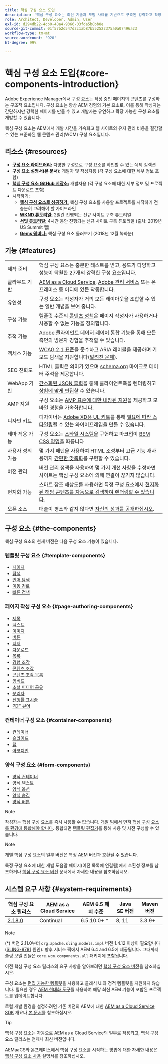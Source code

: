 ```yaml
---
title: 핵심 구성 요소 도입
description: '핵심 구성 요소는 최신 기술과 모범 사례를 기반으로 구축된 강력하고 확장 가능한 기본 구성 요소를 제공합니다. '
role: Architect, Developer, Admin, User
exl-id: d294db22-4cb0-48a4-9366-03fda5b8bb8e
source-git-commit: 01f57b2d547d2c1ab87b552522375a0a07496a23
workflow-type: tm+mt
source-wordcount: '920'
ht-degree: 99%

---
```


# 핵심 구성 요소 도입{#core-components-introduction}

Adobe Experience Manager에서 구성 요소는 작성 중인 페이지의 콘텐츠를 구성하는 구조적 요소입니다. 구성 요소는 항상 AEM 경험의 기본 요소로, 이를 통해 작성자는 간단하지만 강력한 페이지를 만들 수 있고 개발자는 유연하고 확장 가능한 구성 요소를 개발할 수 있습니다.

핵심 구성 요소는 AEM에서 개발 시간을 가속화고 웹 사이트의 유지 관리 비용을 절감할 수 있는 표준화된 웹 콘텐츠 관리(WCM) 구성 요소입니다.

## 리소스 {#resources}

* **[구성 요소 라이브러리:](https://www.adobe.com/go/aem_cmp_library_kr)** 다양한 구성으로 구성 요소를 확인할 수 있는 예제 컬렉션
* **구성 요소 설명서(본 문서):** 개발자 및 작성자용 (각 구성 요소에 대한 세부 정보 포함)
* **[핵심 구성 요소 GitHub 저장소:](https://github.com/adobe/aem-core-wcm-components)** 개발자용 (각 구성 요소에 대한 세부 정보 및 프로젝트 다운로드 포함)
* 시작하기:
   * **[핵심 구성 요소로 성공하기:](/help/developing/success.md)** 핵심 구성 요소를 사용할 프로젝트를 시작하기 전 충분히 고려해야 할 가이드라인
   * **[WKND 튜토리얼:](https://experienceleague.adobe.com/docs/experience-manager-learn/getting-started-wknd-tutorial-develop/overview.html)** 2일간 진행되는 신규 사이트 구축 튜토리얼
   * **[서밋 튜토리얼:](https://expleague.azureedge.net/labs/L767/index.html)** 4시간 동안 진행되는 신규 사이트 구축 튜토리얼 (출처: 2019년 US Summit 랩)
   * **[Gems 웨비나:](https://helpx.adobe.com/kr/experience-manager/kt/eseminars/gems/AEM-Core-Components.html)** 핵심 구성 요소 둘러보기 (2018년 12월 녹화분)

## 기능 {#features}

|  |  |
|---|---|
| 제작 준비 | 핵심 구성 요소는 충분한 테스트를 받고, 용도가 다양하고 성능이 탁월한 27개의 강력한 구성 요소입니다. |
| 클라우드 기반 | [AEM as a Cloud Service](https://experienceleague.adobe.com/docs/experience-manager-cloud-service/landing/home.html), [Adobe 관리 서비스](https://github.com/adobe/aem-project-archetype/tree/master/src/main/archetype/dispatcher.ams) 또는 온프레미스 등 어디에 있든 작동합니다. |
| 유연성 | 구성 요소는 작성자가 거의 모든 레이아웃을 조합할 수 있는 일반 개념을 보여 줍니다. |
| 구성 가능 | 템플릿 수준의 [콘텐츠 정책](https://experienceleague.adobe.com/docs/experience-manager-cloud-service/implementing/components-templates/templates.html#content-policies)은 페이지 작성자가 사용하거나 사용할 수 없는 기능을 정의합니다. |
| 추적 가능 | [Adobe 클라이언트 데이터 레이어](/help/developing/data-layer/overview.md) 통합 기능을 통해 모든 측면의 방문자 경험을 추적할 수 있습니다. |
| 액세스 가능 | [WCAG 2.1 표준](https://www.w3.org/TR/WCAG21/)을 준수하고 ARIA 레이블을 제공하며 키보드 탐색을 지원합니다([알려진 문제](https://github.com/adobe/aem-core-wcm-components/issues?utf8=✓&amp;q=is%3Aissue+is%3Aopen+accessibility+in%3Atitle)). |
| SEO 친화도 | HTML 출력은 의미가 있으며 [schema.org](https://schema.org) 마이크로 데이터 주석을 제공합니다. |
| WebApp 기반 | [간소화된 JSON 출력](https://experienceleague.adobe.com/docs/experience-manager-learn/foundation/development/develop-sling-model-exporter.html)을 통해 클라이언트측을 렌더링하고 [상황에 맞게 편집](https://experienceleague.adobe.com/docs/experience-manager-learn/sites/spa-editor/spa-editor-framework-feature-video-use.html)할 수 있습니다. |
| AMP 지원 | 구성 요소는 [AMP 표준에 대한 내장된 지원](/help/developing/amp.md)을 제공하고 모바일 경험을 가속화합니다. |
| 디자인 키트 | 디자이너는 [Adobe XD용 UL 키트](https://experienceleague.adobe.com/docs/experience-manager-learn/assets/AEM-CoreComponents-UI-Kit.xd)를 통해 [필요에 따라 스타일링](https://github.com/adobe/aem-guides-wknd/releases/download/aem-guides-wknd-0.0.2/AEM_UI-kit-WKND.xd)될 수 있는 와이어프레임을 만들 수 있습니다. |
| 테마 적용 가능 | 구성 요소는 [스타일 시스템](https://experienceleague.adobe.com/docs/experience-manager-cloud-service/implementing/components-templates/style-system.html)을 구현하고 마크업이 [BEM CSS 명명](http://getbem.com/)을 따릅니다 |
| 사용자 정의 가능 | 몇 가지 패턴을 사용하여 HTML 조정부터 고급 기능 재사용까지 [간편한 맞춤화](developing/customizing.md)를 구현할 수 있습니다. |
| 버전 관리 | [버전 관리 정책](https://github.com/adobe/aem-core-wcm-components/wiki/Versioning-policies)을 사용하여 몇 가지 개선 사항을 수정하면 사이트는 핵심 구성 요소에 의해 연결이 끊기지 않습니다. |
| 현지화 가능 | 스마트 참조 해상도를 사용하면 특정 구성 요소에서 [현지화된 해당 콘텐츠를 자동으로 검색하여 렌더링할 수 있습니다](get-started/localization.md). |
| 오픈 소스 | 매출이 평소와 같지 않다면 [자신의 성과를 공개하십시오](https://github.com/adobe/aem-core-wcm-components/blob/master/CONTRIBUTING.md). |

## 구성 요소 {#the-components}

핵심 구성 요소의 현재 버전은 다음 구성 요소 기능이 있습니다.

### 템플릿 구성 요소 {#template-components}

* [페이지](components/page.md)
* [탐색](components/navigation.md)
* [언어 탐색](components/language-navigation.md)
* [이동 경로](components/breadcrumb.md)
* [빠른 검색](components/quick-search.md)

### 페이지 작성 구성 요소 {#page-authoring-components}

* [제목](components/title.md)
* [텍스트](components/text.md)
* [이미지](components/image.md)
* [버튼](components/button.md)
* [티저](components/teaser.md)
* [다운로드](components/download.md)
* [목록](components/list.md)
* [경험 조각](components/experience-fragment.md)
* [콘텐츠 조각](components/content-fragment-component.md)
* [콘텐츠 조각 목록](components/content-fragment-list.md)
* [임베드](components/embed.md)
* [소셜 미디어 공유](components/sharing.md)
* [분리자](components/separator.md)
* [진행률 표시줄](components/progress-bar.md)
* [PDF 뷰어](components/pdf-viewer.md)

### 컨테이너 구성 요소 {#container-components}

* [컨테이너](components/container.md)
* [슬라이드](components/carousel.md)
* [탭](components/tabs.md)
* [아코디언](components/accordion.md)

### 양식 구성 요소 {#form-components}

* [양식 컨테이너](components/forms/form-container.md)
* [양식 텍스트](components/forms/form-text.md)
* [양식 옵션](components/forms/form-options.md)
* [양식 숨김](components/forms/form-hidden.md)
* [양식 버튼](components/forms/form-button.md)

>[!NOTE]
>
>작성자는 핵심 구성 요소를 즉시 사용할 수 없습니다. [개발 팀에서 먼저 핵심 구성 요소를 환경에 통합해야 합니다](get-started/using.md). 통합되면 [템플릿 편집기](https://experienceleague.adobe.com/docs/experience-manager-cloud-service/sites/authoring/features/templates.html)를 통해 사용 및 사전 구성할 수 있습니다.

>[!NOTE]
>
>개별 핵심 구성 요소의 일부 버전은 특정 AEM 버전과 호환될 수 있습니다.
>
>특정 구성 요소에 대한 개별 도움말 페이지(이전 목록에 연결됨)에서 호환성 정보를 참조하거나 [핵심 구성 요소 버전](versions.md) 문서에서 자세한 내용을 참조하십시오.

## 시스템 요구 사항 {#system-requirements}

| 핵심 구성 요소 릴리스 | AEM as a Cloud Service | AEM 6.5 패치 수준 | Java SE 버전 | Maven 버전 |
|---------|---------|---------|---------|---------|
| [2.18.0](https://github.com/adobe/aem-core-wcm-components/releases/tag/core.wcm.components.reactor-2.18.0) | Continual | 6.5.10.0+ * | 8, 11 | 3.3.9+ |

>[!NOTE]
>
>(*) 버전 2.11.0부터 `org.apache.sling.models.impl` 버전 1.4.12 이상이 필요합니다([SLING-8781](https://issues.apache.org/jira/browse/SLING-8781) 원인). 향후 서비스 팩에서 AEM 6.4 and 6.5에 제공됩니다. 그때까지 슬링 모델 번들은 `core.wcm.components.all` 패키지에 포함됩니다.

이전 핵심 구성 요소 릴리스의 요구 사항을 알아보려면 [핵심 구성 요소 버전](versions.md)을 참조하십시오.

구성 요소는 [편집 가능한 템플릿](https://experienceleague.adobe.com/docs/experience-manager-learn/sites/page-authoring/template-editor-feature-video-use.html)을 사용하고 클래식 UI와 정적 템플릿을 지원하지 않습니다. 필요한 경우 [AEM 현대화 도구](https://opensource.adobe.com/aem-modernize-tools/pages/tools.html)를 사용하여 해당 최신 AEM 기능이 포함된 프로젝트를 업데이트합니다.

로컬 개발 환경을 설정하려면 기존 버전의 AEM에 대한 [AEM as a Cloud Service SDK](https://experienceleague.adobe.com/docs/experience-manager-learn/cloud-service/local-development-environment-set-up/overview.html) 개요나 [본 문서](https://experienceleague.adobe.com/docs/experience-manager-learn/foundation/development/set-up-a-local-aem-development-environment.html)를 참조하십시오.

>[!TIP]
>
>핵심 구성 요소는 자동으로 AEM as a Cloud Service의 일부로 적용되고, 핵심 구성 요소 릴리스는 언제나 최신 버전입니다.
>
>AEMaaCS와 온프레미스에서 핵심 구성 요소를 시작하는 방법에 대한 자세한 내용은 [핵심 구성 요소 사용](/help/get-started/using.md) 설명서를 참조하십시오.
